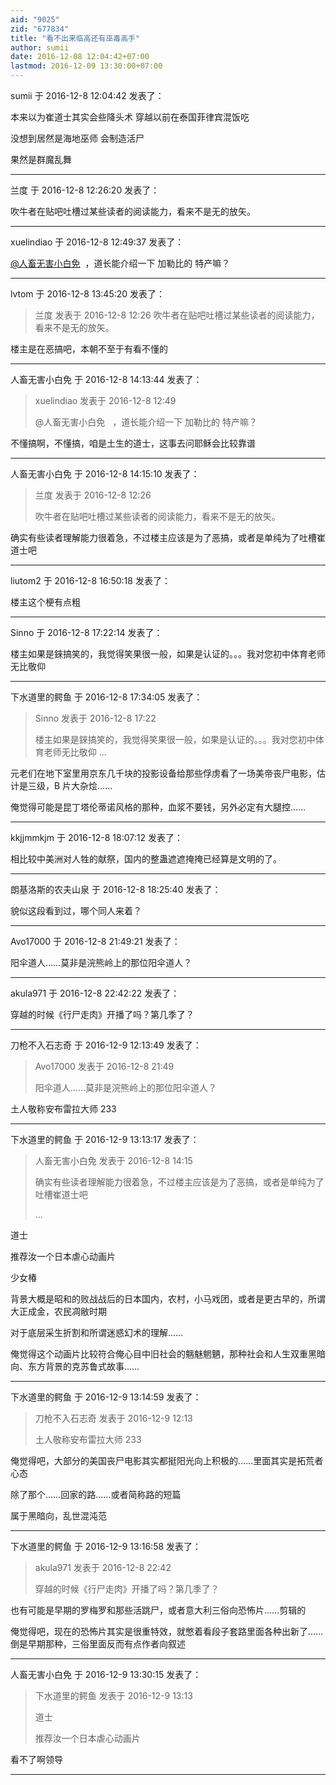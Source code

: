 ```yaml
---
aid: "9025"
zid: "677834"
title: "看不出来临高还有巫毒高手"
author: sumii
date: 2016-12-08 12:04:42+07:00
lastmod: 2016-12-09 13:30:00+07:00
---
```


sumii 于 2016-12-8 12:04:42 发表了：

本来以为崔道士其实会些降头术 穿越以前在泰国菲律宾混饭吃

没想到居然是海地巫师 会制造活尸

果然是群魔乱舞

---

兰度 于 2016-12-8 12:26:20 发表了：

吹牛者在贴吧吐槽过某些读者的阅读能力，看来不是无的放矢。

---

xuelindiao 于 2016-12-8 12:49:37 发表了：

[@人畜无害小白免](https://bbs.northdy.com/home.php?mod=space&uid=103105)  ，道长能介绍一下 加勒比的 特产嘛？

---

lvtom 于 2016-12-8 13:45:20 发表了：

> 兰度 发表于 2016-12-8 12:26 吹牛者在贴吧吐槽过某些读者的阅读能力，看来不是无的放矢。

楼主是在恶搞吧，本朝不至于有看不懂的

---

人畜无害小白免 于 2016-12-8 14:13:44 发表了：

> xuelindiao 发表于 2016-12-8 12:49
>
> @人畜无害小白免   ，道长能介绍一下 加勒比的 特产嘛？

不懂搞啊，不懂搞，咱是土生的道士，这事去问耶稣会比较靠谱

---

人畜无害小白免 于 2016-12-8 14:15:10 发表了：

> 兰度 发表于 2016-12-8 12:26
>
> 吹牛者在贴吧吐槽过某些读者的阅读能力，看来不是无的放矢。

确实有些读者理解能力很着急，不过楼主应该是为了恶搞，或者是单纯为了吐槽崔道士吧

---

liutom2 于 2016-12-8 16:50:18 发表了：

楼主这个梗有点粗

---

Sinno 于 2016-12-8 17:22:14 发表了：

楼主如果是錸搞笑的，我觉得笑果很一般，如果是认证的。。。我对您初中体育老师无比敬仰

---

下水道里的鳄鱼 于 2016-12-8 17:34:05 发表了：

> Sinno 发表于 2016-12-8 17:22
>
> 楼主如果是錸搞笑的，我觉得笑果很一般，如果是认证的。。。我对您初中体育老师无比敬仰 ...

元老们在地下室里用京东几千块的投影设备给那些俘虏看了一场美帝丧尸电影，估计是三级，B 片大杂烩……

俺觉得可能是昆丁塔伦蒂诺风格的那种，血浆不要钱，另外必定有大腿控……

---

kkjjmmkjm 于 2016-12-8 18:07:12 发表了：

相比较中美洲对人牲的献祭，国内的整蛊遮遮掩掩已经算是文明的了。

---

朗基洛斯的农夫山泉 于 2016-12-8 18:25:40 发表了：

貌似这段看到过，哪个同人来着？

---

Avo17000 于 2016-12-8 21:49:21 发表了：

阳伞道人……莫非是浣熊岭上的那位阳伞道人？

---

akula971 于 2016-12-8 22:42:22 发表了：

穿越的时候《行尸走肉》开播了吗？第几季了？

---

刀枪不入石志奇 于 2016-12-9 12:13:49 发表了：

> Avo17000 发表于 2016-12-8 21:49
>
> 阳伞道人……莫非是浣熊岭上的那位阳伞道人？

土人敬称安布雷拉大师 233

---

下水道里的鳄鱼 于 2016-12-9 13:13:17 发表了：

> 人畜无害小白免 发表于 2016-12-8 14:15
>
> 确实有些读者理解能力很着急，不过楼主应该是为了恶搞，或者是单纯为了吐槽崔道士吧
>
> ...

道士

推荐汝一个日本虐心动画片

少女椿

背景大概是昭和的败战战后的日本国内，农村，小马戏团，或者是更古早的，所谓大正成金，农民凋敝时期

对于底层采生折割和所谓迷惑幻术的理解……

俺觉得这个动画片比较符合俺心目中旧社会的魑魅魍魉，那种社会和人生双重黑暗向、东方背景的克苏鲁式故事……

---

下水道里的鳄鱼 于 2016-12-9 13:14:59 发表了：

> 刀枪不入石志奇 发表于 2016-12-9 12:13
>
> 土人敬称安布雷拉大师 233

俺觉得吧，大部分的美国丧尸电影其实都挺阳光向上积极的……里面其实是拓荒者心态

除了那个……回家的路……或者简称路的短篇

属于黑暗向，乱世混沌范

---

下水道里的鳄鱼 于 2016-12-9 13:16:58 发表了：

> akula971 发表于 2016-12-8 22:42
>
> 穿越的时候《行尸走肉》开播了吗？第几季了？

也有可能是早期的罗梅罗和那些活跳尸，或者意大利三俗向恐怖片……剪辑的

俺觉得吧，现在的恐怖片其实是很重特效，就憋着看段子套路里面各种出新了……倒是早期那种，三俗里面反而有点作者向叙述

---

人畜无害小白免 于 2016-12-9 13:30:15 发表了：

> 下水道里的鳄鱼 发表于 2016-12-9 13:13
>
> 道士
>
> 推荐汝一个日本虐心动画片

看不了啊领导

---

